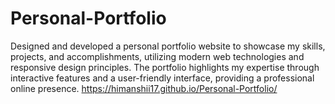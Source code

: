 # Personal-Portfolio
Designed and developed a personal portfolio website to showcase my skills, projects, and accomplishments, utilizing modern web technologies and responsive design principles. The portfolio highlights my expertise through interactive features and a user-friendly interface, providing a professional online presence.
https://himanshii17.github.io/Personal-Portfolio/
